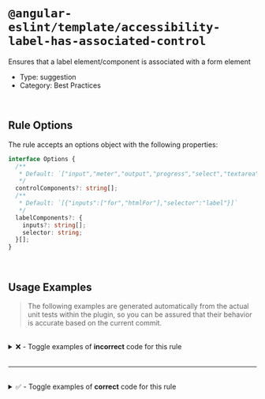 <!--

  DO NOT EDIT.

  This markdown file was autogenerated using a mixture of the following files as the source of truth for its data:
  - ../../src/rules/accessibility-label-has-associated-control.ts
  - ../../tests/rules/accessibility-label-has-associated-control/cases.ts

  In order to update this file, it is therefore those files which need to be updated, as well as potentially the generator script:
  - ../../../../tools/scripts/generate-rule-docs.ts

-->

<br>

# `@angular-eslint/template/accessibility-label-has-associated-control`

Ensures that a label element/component is associated with a form element

- Type: suggestion
- Category: Best Practices

<br>

## Rule Options

The rule accepts an options object with the following properties:

```ts
interface Options {
  /**
   * Default: `["input","meter","output","progress","select","textarea"]`
   */
  controlComponents?: string[];
  /**
   * Default: `[{"inputs":["for","htmlFor"],"selector":"label"}]`
   */
  labelComponents?: {
    inputs?: string[];
    selector: string;
  }[];
}

```

<br>

## Usage Examples

> The following examples are generated automatically from the actual unit tests within the plugin, so you can be assured that their behavior is accurate based on the current commit.

<br>

<details>
<summary>❌ - Toggle examples of <strong>incorrect</strong> code for this rule</summary>

<br>

#### Default Config

```json
{
  "rules": {
    "@angular-eslint/template/accessibility-label-has-associated-control": [
      "error"
    ]
  }
}
```

<br>

#### ❌ Invalid Code

```html
<label>Label</label>
~~~~~~~~~~~~~~~~~~~~
```

<br>

---

<br>

#### Custom Config

```json
{
  "rules": {
    "@angular-eslint/template/accessibility-label-has-associated-control": [
      "error",
      {
        "labelComponents": [
          {
            "inputs": [
              "id"
            ],
            "selector": "app-label"
          }
        ]
      }
    ]
  }
}
```

<br>

#### ❌ Invalid Code

```html
<app-label anotherAttribute="id"></app-label>
~~~~~~~~~~~~~~~~~~~~~~~~~~~~~~~~~~~~~~~~~~~~~
```

</details>

<br>

---

<br>

<details>
<summary>✅ - Toggle examples of <strong>correct</strong> code for this rule</summary>

<br>

#### Default Config

```json
{
  "rules": {
    "@angular-eslint/template/accessibility-label-has-associated-control": [
      "error"
    ]
  }
}
```

<br>

#### ✅ Valid Code

```html
<ng-container *ngFor="let item of items; index as index">
  <label for="item-{{index}}">Label #{{index}</label>
  <input id="item-{{index}}" [(ngModel)]="item.name">
</ng-container>
<label for="id"></label>
<label for="{{id}}"></label>
<label [attr.for]="id"></label>
<label [htmlFor]="id"></label>
```

<br>

---

<br>

#### Custom Config

```json
{
  "rules": {
    "@angular-eslint/template/accessibility-label-has-associated-control": [
      "error",
      {
        "controlComponents": [
          "app-input"
        ],
        "labelComponents": [
          {
            "inputs": [
              "id"
            ],
            "selector": "app-label"
          }
        ]
      }
    ]
  }
}
```

<br>

#### ✅ Valid Code

```html
<app-label id="name"></app-label>
<app-label id="{{name}}"></app-label>
<app-label [id]="name"></app-label>
<label [htmlFor]="id"></label>
```

<br>

---

<br>

#### Custom Config

```json
{
  "rules": {
    "@angular-eslint/template/accessibility-label-has-associated-control": [
      "error",
      {
        "controlComponents": [
          "app-input"
        ],
        "labelComponents": [
          {
            "inputs": [
              "id"
            ],
            "selector": "app-label"
          }
        ]
      }
    ]
  }
}
```

<br>

#### ✅ Valid Code

```html
<label><input type="radio"></label>
<label><meter></meter></label>
<label><output></output></label>
<label><progress></progress></label>
<label><select><option>1</option></select></label>
<label><textarea></textarea></label>
<a-label><input></a-label>
<label>
  Label
  <input>
</label>
<label>
  Label
  <span><input></span>
</label>
<app-label>
  <span>
    <app-input></app-input>
  </span>
</app-label>
```

</details>

<br>
